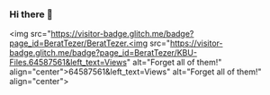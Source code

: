 ### Hi there 👋

<img src="https://visitor-badge.glitch.me/badge?page_id=BeratTezer/BeratTezer.<img src="https://visitor-badge.glitch.me/badge?page_id=BeratTezer/KBU-Files.64587561&left_text=Views" alt="Forget all of them!" align="center">64587561&left_text=Views" alt="Forget all of them!" align="center">
